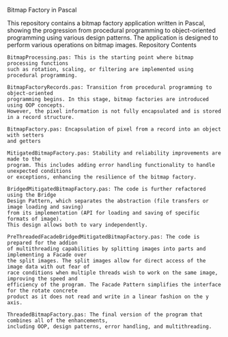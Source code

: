 Bitmap Factory in Pascal

This repository contains a bitmap factory application written in Pascal, showing the progression from procedural programming to object-oriented programming using various design patterns. The application is designed to perform various operations on bitmap images.
Repository Contents

    BitmapProcessing.pas: This is the starting point where bitmap processing functions 
    such as rotation, scaling, or filtering are implemented using procedural programming.

    BitmapFactoryRecords.pas: Transition from procedural programming to object-oriented 
    programming begins. In this stage, bitmap factories are introduced using OOP concepts. 
    However, the pixel information is not fully encapsulated and is stored in a record structure.
    
    BitmapFactory.pas: Encapsulation of pixel from a record into an object with setters 
    and getters

    MitigatedBitmapFactory.pas: Stability and reliability improvements are made to the 
    program. This includes adding error handling functionality to handle unexpected conditions 
    or exceptions, enhancing the resilience of the bitmap factory.

    BridgedMitigatedBitmapFactory.pas: The code is further refactored using the Bridge 
    Design Pattern, which separates the abstraction (file transfers or image loading and saving) 
    from its implementation (API for loading and saving of specific formats of image). 
    This design allows both to vary independently.

    PreThreadedFacadeBridgedMitigatedBitmapFactory.pas: The code is prepared for the addion 
    of multithreading capabilities by splitting images into parts and implementing a Facade over 
    the split images. The split images allow for direct access of the image data with out fear of 
    race conditions when multiple threads wish to work on the same image, improving the speed and 
    efficiency of the program. The Facade Pattern simplifies the interface for the rotate concrete 
    product as it does not read and write in a linear fashion on the y axis.

    ThreadedBitmapFactory.pas: The final version of the program that combines all of the enhancements, 
    including OOP, design patterns, error handling, and multithreading.


